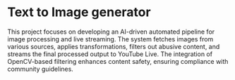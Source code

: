 # Text to Image generator
This project focuses on developing an AI-driven automated pipeline for image processing and live streaming. The system fetches images from various sources, applies transformations, filters out abusive content, and streams the final processed output to YouTube Live. The integration of OpenCV-based filtering enhances content safety, ensuring compliance with community guidelines.
